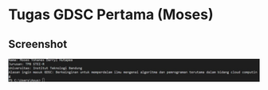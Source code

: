 # Tugas GDSC Pertama (Moses)

## Screenshot

![Screenshot](https://github.com/MamiReines/Moses-Yohanes---ITB/blob/main/Screenshot.png "Screenshot Output")
